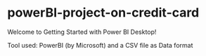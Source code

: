 # powerBI-project-on-credit-card
Welcome to Getting Started with Power BI Desktop! 

Tool used:
PowerBI (by Microsoft)
and a CSV file as Data format

